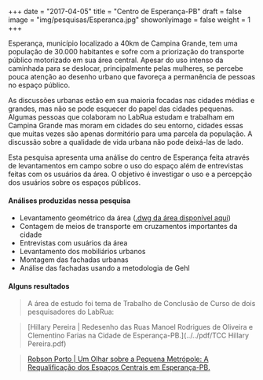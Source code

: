 +++
date = "2017-04-05"
title = "Centro de Esperança-PB"
draft = false
image = "img/pesquisas/Esperanca.jpg"
showonlyimage = false
weight = 1
+++

Esperança, município localizado a 40km de Campina Grande, tem uma população de 30.000 habitantes e sofre com a priorização do transporte público motorizado em sua área central. Apesar do uso intenso da caminhada para se deslocar, principalmente pelas mulheres, se percebe pouca atenção ao desenho urbano que favoreça a permanência de pessoas no espaço público.

<!--more-->

As discussões urbanas estão em sua maioria focadas nas cidades médias e grandes, mas não se pode esquecer do papel das cidades pequenas. Algumas pessoas que colaboram no LabRua estudam e trabalham em Campina Grande mas moram em cidades do seu entorno, cidades essas que muitas vezes são apenas dormitório para uma parcela da população. A discussão sobre a qualidade de vida urbana não pode deixá-las de lado.

Esta pesquisa apresenta uma análise do centro de Esperança feita através de levantamentos em campo sobre o uso do espaço além de entrevistas feitas com os usuários da área. O objetivo é investigar o uso e a percepção dos usuários sobre os espaços públicos.


#### Análises produzidas nessa pesquisa
* Levantamento geométrico da área ([.dwg da área disponível aqui](../../pdf/mapa-esperanca.dwg))
* Contagem de meios de transporte em cruzamentos importantes da cidade
* Entrevistas com usuários da área
* Levantamento dos mobiliários urbanos
* Montagem das fachadas urbanas
* Análise das fachadas usando a metodologia de Gehl

#### Alguns resultados
> A área de estudo foi tema de Trabalho de Conclusão de Curso de dois pesquisadores do LabRua:

> [Hillary Pereira | Redesenho das Ruas Manoel Rodrigues de Oliveira e Clementino Farias na Cidade de Esperança-PB.](../../pdf/TCC Hillary Pereira.pdf)

> [Robson Porto | Um Olhar sobre a Pequena Metrópole: A Requalificação dos Espaços Centrais em Esperança-PB.](https://drive.google.com/a/labrua.org/file/d/15a2A08LVAr6lVF0hvmZYh64vbnMp8tbt/view?usp=sharing)
